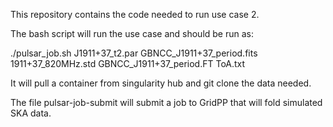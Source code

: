 This repository contains the code needed to run use case 2. 

The bash script will run the use case and should be run as:

./pulsar_job.sh J1911+37_t2.par GBNCC_J1911+37_period.fits 1911+37_820MHz.std GBNCC_J1911+37_period.FT ToA.txt

It will pull a container from singularity hub and git clone the data needed.

The file  pulsar-job-submit will submit a job to GridPP that will fold simulated SKA data.
